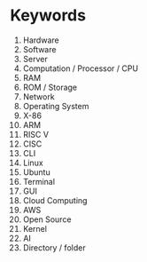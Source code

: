 # Keywords
<ol>
  <li>Hardware</li>
  <li>Software</li>
  <li>Server</li>
  <li>Computation / Processor / CPU</li>
  <li>RAM</li>
  <li>ROM / Storage</li>
  <li>Network</li>
  <li>Operating System</li>
  <li>X-86</li>
  <li>ARM</li>
  <li>RISC V</li>
  <li>CISC</li>
  <li>CLI</li>
  <li>Linux</li>
  <li>Ubuntu</li>
  <li>Terminal</li>
  <li>GUI</li>
  <li>Cloud Computing</li>
  <li>AWS</li>
  <li>Open Source</li>
  <li>Kernel</li>
  <li>AI</li>
  <li>Directory / folder</li>
</ol>

